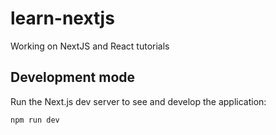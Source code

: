 # learn-nextjs
Working on NextJS and React tutorials

## Development mode

Run the Next.js dev server to see and develop the application:
```
npm run dev
```
